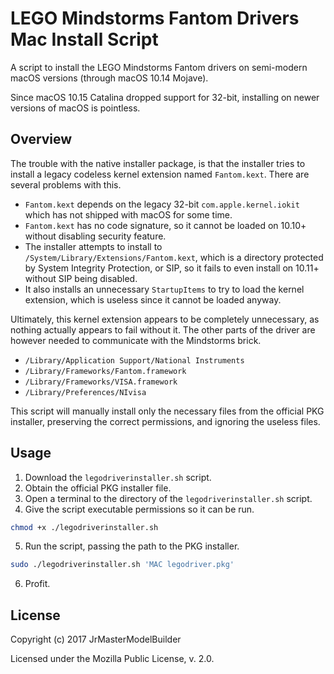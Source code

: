 # LEGO Mindstorms Fantom Drivers Mac Install Script

A script to install the LEGO Mindstorms Fantom drivers on semi-modern macOS versions (through macOS 10.14 Mojave).

Since macOS 10.15 Catalina dropped support for 32-bit, installing on newer versions of macOS is pointless.


## Overview

The trouble with the native installer package, is that the installer tries to install a legacy codeless kernel extension named `Fantom.kext`. There are several problems with this.

- `Fantom.kext` depends on the legacy 32-bit `com.apple.kernel.iokit` which has not shipped with macOS for some time.
- `Fantom.kext` has no code signature, so it cannot be loaded on 10.10+ without disabling security feature.
- The installer attempts to install to `/System/Library/Extensions/Fantom.kext`, which is a directory protected by System Integrity Protection, or SIP, so it fails to even install on 10.11+ without SIP being disabled.
- It also installs an unnecessary `StartupItems` to try to load the kernel extension, which is useless since it cannot be loaded anyway.

Ultimately, this kernel extension appears to be completely unnecessary, as nothing actually appears to fail without it. The other parts of the driver are however needed to communicate with the Mindstorms brick.

- `/Library/Application Support/National Instruments`
- `/Library/Frameworks/Fantom.framework`
- `/Library/Frameworks/VISA.framework`
- `/Library/Preferences/NIvisa`

This script will manually install only the necessary files from the official PKG installer, preserving the correct permissions, and ignoring the useless files.


## Usage

1. Download the `legodriverinstaller.sh` script.
2. Obtain the official PKG installer file.
3. Open a terminal to the directory of the `legodriverinstaller.sh` script.
4. Give the script executable permissions so it can be run.
```bash
chmod +x ./legodriverinstaller.sh
```
5. Run the script, passing the path to the PKG installer.
```bash
sudo ./legodriverinstaller.sh 'MAC legodriver.pkg'
```
6. Profit.


## License

Copyright (c) 2017 JrMasterModelBuilder

Licensed under the Mozilla Public License, v. 2.0.
